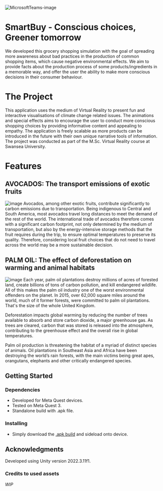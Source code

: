![MicrosoftTeams-image](https://github.com/NatashaNo/BravoTeam/assets/147525423/c1b3e30c-d1bf-4487-b579-3dbea576a23e)
# SmartBuy - Conscious choices, Greener tomorrow

We developed this grocery shopping simulation with the goal of spreading more awareness about bad practices in the production of common shopping items, which cause negative environmental effects. We aim to provide facts about the production process of some products/ingredients in a memorable way, and offer the user the ability to make more conscious decisions in their consumer behaviour.

# The Project

This application uses the medium of Virtual Reality to present fun and interactive visualisations of climate change related issues. The animations and special effects aims to encourage the user to conduct more conscious shopping choices by providing informative content and appealing to empathy. The application is freely scalable as more products can be introduced in the future with their own unique narrative tools of information. The project was conducted as part of the M.Sc. Virtual Reality course at Swansea University.

# Features

## AVOCADOS: The transport emissions of exotic fruits
![image](https://github.com/NatashaNo/BravoTeam/assets/147525423/1aef571a-9d10-4b6c-be40-1d7d79ecb5bf)
Avocados, among other exotic fruits, contribute significantly to carbon emissions due to transportation. Being indigenous to Central and South America, most avocados travel long distances to meet the demand of the rest of the world. The international trade of avocados therefore comes with a significant carbon footprint, not only determined by the medium of transportation, but also by the energy-intensive storage methods that the fruit requires during the trip, to ensure optimal temperatures to preserve its quality. Therefore, considering local fruit choices that do not need to travel across the world may be a more sustainable decision.

## PALM OIL: The effect of deforestation on warming and animal habitats
![image](https://github.com/NatashaNo/BravoTeam/assets/147525423/eb27ba8b-8025-406c-9e30-ebed4c0bc83a)
Each year, palm oil plantations destroy millions of acres of forested land, create billions of tons of carbon pollution, and kill endangered wildlife. All of this makes the palm oil industry one of the worst environmental offenders on the planet. In 2015, over 62,000 square miles around the world, much of it former forests, were committed to palm oil plantations. That's the size of the whole United Kingdom.

Deforestation impacts global warming by reducing the number of trees available to absorb and store carbon dioxide, a major greenhouse gas. As trees are cleared, carbon that was stored is released into the atmosphere, contributing to the greenhouse effect and the overall rise in global temperatures.

Palm oil production is threatening the habitat of a myriad of distinct species of animals. Oil plantations in Southeast Asia and Africa have been destroying the world’s rain forests, with the main victims being great apes, orangutans, elephants and other critically endangered species.


## Getting Started

### Dependencies

* Developed for Meta Quest devices.
* Tested on Meta Quest 3.
* Standalone build with .apk file.

### Installing

* Simply download the [.apk build](https://github.com/NatashaNo/BravoTeam/releases) and sideload onto device.

## Acknowledgments

Developed using Unity version 2022.3.11f1.

### Credits to used assets
*WIP*
